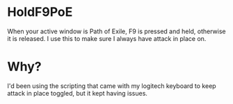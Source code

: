 # HoldF9PoE
When your active window is Path of Exile, F9 is pressed and held, otherwise it is released.
I use this to make sure I always have attack in place on.
# Why?
I'd been using the scripting that came with my logitech keyboard to keep attack in place toggled, but it kept having issues.
